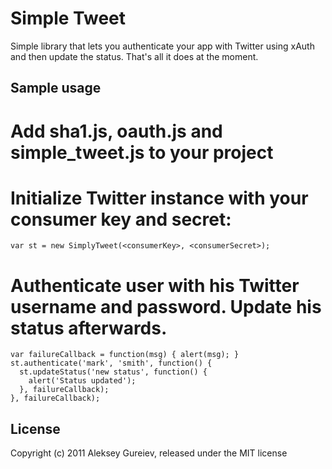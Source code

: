 Simple Tweet
============

Simple library that lets you authenticate your app with Twitter using xAuth and
then update the status. That's all it does at the moment.

Sample usage
------------

# Add sha1.js, oauth.js and simple_tweet.js to your project

# Initialize Twitter instance with your consumer key and secret:
    var st = new SimplyTweet(<consumerKey>, <consumerSecret>);

# Authenticate user with his Twitter username and password. Update his status afterwards.

    var failureCallback = function(msg) { alert(msg); }
    st.authenticate('mark', 'smith', function() {
      st.updateStatus('new status', function() {
        alert('Status updated');
      }, failureCallback);
    }, failureCallback);

License
-------

Copyright (c) 2011 Aleksey Gureiev, released under the MIT license
